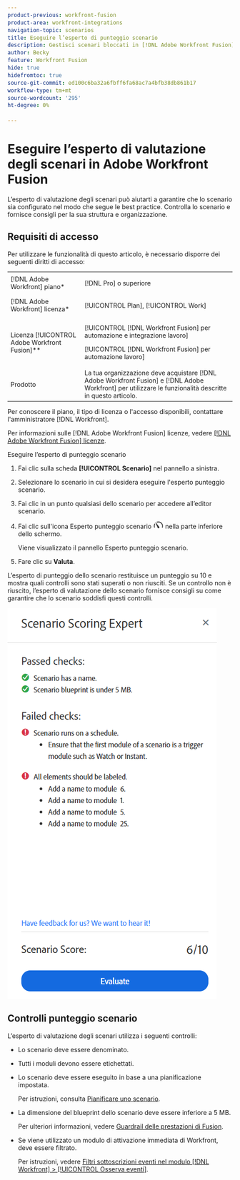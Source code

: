 ```yaml
---
product-previous: workfront-fusion
product-area: workfront-integrations
navigation-topic: scenarios
title: Eseguire l’esperto di punteggio scenario
description: Gestisci scenari bloccati in [!DNL Adobe Workfront Fusion]
author: Becky
feature: Workfront Fusion
hide: true
hidefromtoc: true
source-git-commit: ed100c6ba32a6fbff6fa68ac7a4bfb38db861b17
workflow-type: tm+mt
source-wordcount: '295'
ht-degree: 0%

---
```


# Eseguire l’esperto di valutazione degli scenari in Adobe Workfront Fusion

L’esperto di valutazione degli scenari può aiutarti a garantire che lo scenario sia configurato nel modo che segue le best practice. Controlla lo scenario e fornisce consigli per la sua struttura e organizzazione.

## Requisiti di accesso

Per utilizzare le funzionalità di questo articolo, è necessario disporre dei seguenti diritti di accesso:

<table style="table-layout:auto">  
 <col> 
 <col> 
 <tbody> 
  <tr> 
    <td role="rowheader">[!DNL Adobe Workfront] piano*</td> 
   <td> <p>[!DNL Pro] o superiore</p> </td> 
  </tr> 
  <tr data-mc-conditions=""> 
   <td role="rowheader">[!DNL Adobe Workfront] licenza*</td> 
   <td> <p>[!UICONTROL Plan], [!UICONTROL Work]</p> </td> 
  </tr> 
  <tr> 
   <td role="rowheader">Licenza [!UICONTROL Adobe Workfront Fusion]**</td> 
  <td> <p>[!UICONTROL [!DNL Workfront Fusion] per automazione e integrazione lavoro] </p><p>[!UICONTROL [!DNL Workfront Fusion] per automazione lavoro] </p>  </td>    </tr> 
  </tr> 
  <tr> 
   <td role="rowheader">Prodotto</td> 
   <td>La tua organizzazione deve acquistare [!DNL Adobe Workfront Fusion] e [!DNL Adobe Workfront] per utilizzare le funzionalità descritte in questo articolo.</td> 
  </tr> 
 </tbody> 
</table>

Per conoscere il piano, il tipo di licenza o l&#39;accesso disponibili, contattare l&#39;amministratore [!DNL Workfront].

Per informazioni sulle [!DNL Adobe Workfront Fusion] licenze, vedere [[!DNL Adobe Workfront Fusion] licenze](../../workfront-fusion/get-started/license-automation-vs-integration.md).

Eseguire l’esperto di punteggio scenario

1. Fai clic sulla scheda **[!UICONTROL Scenario]** nel pannello a sinistra.
1. Selezionare lo scenario in cui si desidera eseguire l&#39;esperto punteggio scenario.
1. Fai clic in un punto qualsiasi dello scenario per accedere all’editor scenario.
1. Fai clic sull&#39;icona Esperto punteggio scenario ![Esperto punteggio scenario](assets/scoring-expert-icon.png) nella parte inferiore dello schermo.

   Viene visualizzato il pannello Esperto punteggio scenario.
1. Fare clic su **Valuta**.

L’esperto di punteggio dello scenario restituisce un punteggio su 10 e mostra quali controlli sono stati superati o non riusciti. Se un controllo non è riuscito, l’esperto di valutazione dello scenario fornisce consigli su come garantire che lo scenario soddisfi questi controlli.

![Punteggio scenario](assets/scenario-score.png)

## Controlli punteggio scenario

L’esperto di valutazione degli scenari utilizza i seguenti controlli:

* Lo scenario deve essere denominato.
* Tutti i moduli devono essere etichettati.
* Lo scenario deve essere eseguito in base a una pianificazione impostata.

  Per istruzioni, consulta [Pianificare uno scenario](/help/quicksilver/workfront-fusion/scenarios/schedule-a-scenario.md).
* La dimensione del blueprint dello scenario deve essere inferiore a 5 MB.

  Per ulteriori informazioni, vedere [Guardrail delle prestazioni di Fusion](/help/quicksilver/workfront-fusion/get-started/fusion-performance-guardrails.md#scenarios).
* Se viene utilizzato un modulo di attivazione immediata di Workfront, deve essere filtrato.

  Per istruzioni, vedere [Filtri sottoscrizioni eventi nel modulo  [!DNL Workfront] > [!UICONTROL Osserva eventi]](/help/quicksilver/workfront-fusion/apps-and-their-modules/workfront-modules.md#event-subscription-filters-in-the-workfront--watch-events-module).





